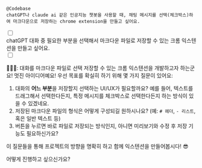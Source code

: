 ```prompt
@Codebase 
chatGPT나 claude ai 같은 인공지능 챗봇을 사용할 때, 채팅 메시지를 선택(체크박스)하여 마크다운으로 저장하는 chrome extension을 만들고 싶어요.
```



<div data-message-author-role="user" data-message-id="aaa207c4-c2c5-4ec2-9147-4b2db1eb9bf8" dir="auto" class="min-h-8 text-message flex w-full flex-col items-end gap-2 whitespace-normal break-words [.text-message+&amp;]:mt-5"><input type="checkbox" class="message-checkbox" data-index="0"><div class="flex w-full flex-col gap-1 empty:hidden items-end rtl:items-start"><div class="relative max-w-[70%] rounded-3xl px-5 py-2.5 bg-[#f4f4f4] dark:bg-token-main-surface-secondary"><div class="whitespace-pre-wrap">chatGPT 대화 중 필요한 부분을 선택해서 마크다운 파일로 저장할 수 있는 크롬 익스텐션을 만들고 싶어요.</div></div></div></div>


<div data-message-author-role="assistant" data-message-id="4151abf2-d86b-4eec-9b54-5b69b0e9ccfa" dir="auto" class="min-h-8 text-message flex w-full flex-col items-end gap-2 whitespace-normal break-words [.text-message+&amp;]:mt-5" data-message-model-slug="gpt-4o"><input type="checkbox" class="message-checkbox" data-index="1"><div class="flex w-full flex-col gap-1 empty:hidden first:pt-[3px]"><div class="markdown prose w-full break-words dark:prose-invert light"><p>🧙🏾‍♂️: 대화를 마크다운 파일로 선택 저장할 수 있는 크롬 익스텐션을 개발하고자 하는군요! 멋진 아이디어예요! 우선 목표를 확실히 하기 위해 몇 가지 질문이 있어요:</p><ol><li>대화의 <strong>어느 부분</strong>을 저장할지 선택하는 UI/UX가 필요할까요? 예를 들어, 텍스트를 드래그해서 선택한다든지, 특정 메시지를 체크박스로 선택한다든지 하는 방식이 있을 수 있겠네요.</li><li>저장된 마크다운 파일의 형식은 어떻게 구성되길 원하시나요? (예: <code># 헤더</code>, <code>- 리스트</code>, 혹은 일반 텍스트 등)</li><li>버튼을 누르면 바로 파일로 저장되는 방식인지, 아니면 미리보기와 수정 후 저장 기능도 필요하신가요?</li></ol><p>이 질문들을 통해 프로젝트의 방향을 명확히 하고 함께 익스텐션을 만들어봅시다! 😎</p><p>어떻게 진행하고 싶으신가요?</p></div></div></div>